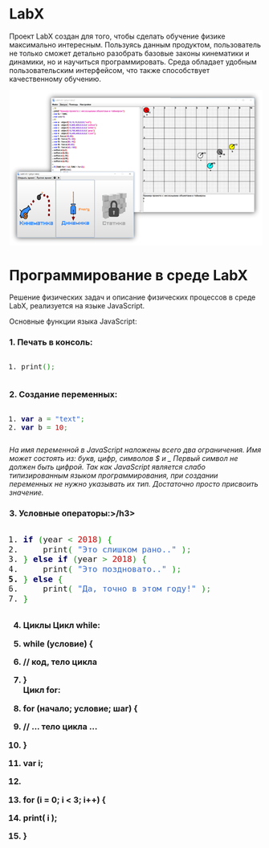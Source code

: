 # LabX
Проект LabX создан для того, чтобы сделать обучение физике максимально интересным. Пользуясь данным продуктом, пользователь не только сможет детально разобрать базовые законы кинематики и динамики, но и научиться программировать. Среда обладает удобным пользовательским интерфейсом, что также способствует качественному обучению. 
 
 
![LabX](img/labe2.png)

# Программирование в среде LabX

Решение физических задач и описание физических процессов в среде LabX, реализуется на языке JavaScript.

Основные функции языка JavaScript:
<H3> 1.	Печать в консоль: </H3>
<pre class="javascript" style="font-family:monospace;"><ol><li style="font-weight: normal; vertical-align:top;"><div style="font: normal normal 1em/1.2em monospace; margin:0; padding:0; background:none; vertical-align:top;">print<span style="color: #009900;">&#40;</span><span style="color: #009900;">&#41;</span><span style="color: #339933;">;</span>  </div></li></ol></pre>
<H3>2.	Создание переменных:</H3>
<pre class="javascript" style="font-family:monospace;"><ol><li style="font-weight: normal; vertical-align:top;"><div style="font: normal normal 1em/1.2em monospace; margin:0; padding:0; background:none; vertical-align:top;"><span style="color: #000066; font-weight: bold;">var</span> a <span style="color: #339933;">=</span> <span style="color: #3366CC;">&quot;text&quot;</span><span style="color: #339933;">;</span>  </div></li><li style="font-weight: normal; vertical-align:top;"><div style="font: normal normal 1em/1.2em monospace; margin:0; padding:0; background:none; vertical-align:top;"><span style="color: #000066; font-weight: bold;">var</span> b <span style="color: #339933;">=</span> <span style="color: #CC0000;">10</span><span style="color: #339933;">;</span>  </div></li></ol></pre>
<em>На имя переменной в JavaScript наложены всего два ограничения.
Имя может состоять из: букв, цифр, символов $ и _
Первый символ не должен быть цифрой.
Так как JavaScript является слабо типизированным языком программирования, при создании переменных не нужно указывать их тип. Достаточно просто присвоить значение.</em>
<h3>3.	Условные операторы:>/h3>
<pre class="javascript" style="font-family:monospace;"><ol><li style="font-weight: normal; vertical-align:top;"><div style="font: normal normal 1em/1.2em monospace; margin:0; padding:0; background:none; vertical-align:top;"><span style="color: #000066; font-weight: bold;">if</span> <span style="color: #009900;">&#40;</span>year <span style="color: #339933;">&lt;</span> <span style="color: #CC0000;">2018</span><span style="color: #009900;">&#41;</span> <span style="color: #009900;">&#123;</span>  </div></li><li style="font-weight: normal; vertical-align:top;"><div style="font: normal normal 1em/1.2em monospace; margin:0; padding:0; background:none; vertical-align:top;">    print<span style="color: #009900;">&#40;</span> <span style="color: #3366CC;">&quot;Это слишком рано..&quot;</span> <span style="color: #009900;">&#41;</span><span style="color: #339933;">;</span>  </div></li><li style="font-weight: normal; vertical-align:top;"><div style="font: normal normal 1em/1.2em monospace; margin:0; padding:0; background:none; vertical-align:top;"><span style="color: #009900;">&#125;</span> <span style="color: #000066; font-weight: bold;">else</span> <span style="color: #000066; font-weight: bold;">if</span> <span style="color: #009900;">&#40;</span>year <span style="color: #339933;">&gt;</span> <span style="color: #CC0000;">2018</span><span style="color: #009900;">&#41;</span> <span style="color: #009900;">&#123;</span>  </div></li><li style="font-weight: normal; vertical-align:top;"><div style="font: normal normal 1em/1.2em monospace; margin:0; padding:0; background:none; vertical-align:top;">    print<span style="color: #009900;">&#40;</span> <span style="color: #3366CC;">&quot;Это поздновато..&quot;</span> <span style="color: #009900;">&#41;</span><span style="color: #339933;">;</span>  </div></li><li style="font-weight: bold; vertical-align:top;"><div style="font: normal normal 1em/1.2em monospace; margin:0; padding:0; background:none; vertical-align:top;"><span style="color: #009900;">&#125;</span> <span style="color: #000066; font-weight: bold;">else</span> <span style="color: #009900;">&#123;</span>  </div></li><li style="font-weight: normal; vertical-align:top;"><div style="font: normal normal 1em/1.2em monospace; margin:0; padding:0; background:none; vertical-align:top;">    print<span style="color: #009900;">&#40;</span> <span style="color: #3366CC;">&quot;Да, точно в этом году!&quot;</span> <span style="color: #009900;">&#41;</span><span style="color: #339933;">;</span>  </div></li><li style="font-weight: normal; vertical-align:top;"><div style="font: normal normal 1em/1.2em monospace; margin:0; padding:0; background:none; vertical-align:top;"><span style="color: #009900;">&#125;</span>  </div></li></ol></pre> 



4.	Циклы
Цикл while:
1.	while (условие) {  
2.	  // код, тело цикла  
3.	}  
       Цикл for:
1.	for (начало; условие; шаг) {  
2.	  // ... тело цикла ...  
3.	}  

1.	var i;  
2.	  
3.	for (i = 0; i < 3; i++) {  
4.	  print( i );  
5.	}  
